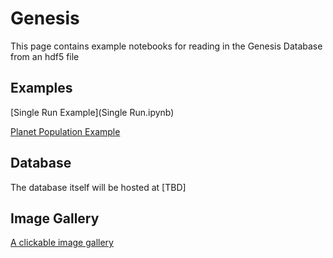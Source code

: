 # Genesis

This page contains example notebooks for reading in the Genesis Database from an hdf5 file

## Examples

[Single Run Example](Single Run.ipynb)


[Planet Population Example](Population.ipynb)

## Database

The database itself will be hosted at [TBD]

## Image Gallery

[A clickable image gallery](http://geosci.uchicago.edu/~fciesla/GD/Genesis%20Database.html)